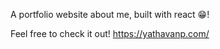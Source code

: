 A portfolio website about me, built with react 😁!

Feel free to check it out!
https://yathavanp.com/
